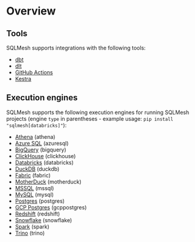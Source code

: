 # Overview

## Tools
SQLMesh supports integrations with the following tools:

* [dbt](dbt.md)
* [dlt](dlt.md)
* [GitHub Actions](github.md)
* [Kestra](https://kestra.io/plugins/plugin-sqlmesh/tasks/cli/io.kestra.plugin.sqlmesh.cli.sqlmeshcli)

## Execution engines
SQLMesh supports the following execution engines for running SQLMesh projects (engine `type` in parentheses - example usage: `pip install "sqlmesh[databricks]"`):

* [Athena](./engines/athena.md) (athena)
* [Azure SQL](./engines/azuresql.md) (azuresql)
* [BigQuery](./engines/bigquery.md) (bigquery)
* [ClickHouse](./engines/clickhouse.md) (clickhouse)
* [Databricks](./engines/databricks.md) (databricks)
* [DuckDB](./engines/duckdb.md) (duckdb)
* [Fabric](./engines/fabric.md) (fabric)
* [MotherDuck](./engines/motherduck.md) (motherduck)
* [MSSQL](./engines/mssql.md) (mssql)
* [MySQL](./engines/mysql.md) (mysql)
* [Postgres](./engines/postgres.md) (postgres)
* [GCP Postgres](./engines/gcp-postgres.md) (gcppostgres)
* [Redshift](./engines/redshift.md) (redshift)
* [Snowflake](./engines/snowflake.md) (snowflake)
* [Spark](./engines/spark.md) (spark)
* [Trino](./engines/trino.md) (trino)
